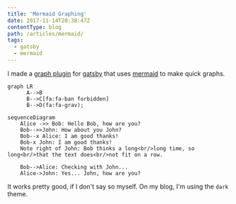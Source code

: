 ```yaml
---
title: 'Mermaid Graphing'
date: 2017-11-14T20:38:47Z
contentType: blog
path: /articles/mermaid/
tags:
  - gatsby
  - mermaid
---
```


I made a [graph plugin](https://github.com/konsumer/gatsby-remark-graph) for [gatsby](https://www.gatsbyjs.org/) that uses [mermaid](https://mermaidjs.github.io/) to make quick graphs.


```mermaid
graph LR
      A-->B
      B-->C[fa:fa-ban forbidden]
      B-->D(fa:fa-grav);
```

```mermaid
sequenceDiagram
    Alice ->> Bob: Hello Bob, how are you?
    Bob-->>John: How about you John?
    Bob--x Alice: I am good thanks!
    Bob-x John: I am good thanks!
    Note right of John: Bob thinks a long<br/>long time, so long<br/>that the text does<br/>not fit on a row.

    Bob-->Alice: Checking with John...
    Alice->John: Yes... John, how are you?
```

It works pretty good, if I don't say so myself. On my blog, I'm using the `dark` theme.